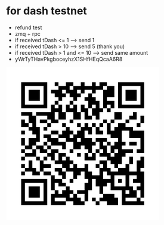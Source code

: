 for dash testnet
===================================

 - refund test
 - zmq + rpc
 - if received tDash <= 1 --> send 1
 - if received tDash > 10 --> send 5 (thank you)
 - if received tDash > 1 and <= 10 --> send same amount
 - yWrTyTHavPkgboceyhzX1SHfHEqQcaA6R8
 
 ![qrcode](image/yWrTyTHavPkgboceyhzX1SHfHEqQcaA6R8.jpg?raw=true)